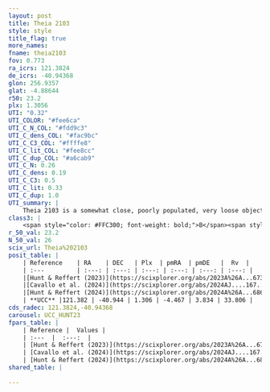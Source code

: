 ```yaml
---
layout: post
title: Theia 2103
style: style
title_flag: true
more_names: 
fname: theia2103
fov: 0.773
ra_icrs: 121.3824
de_icrs: -40.94368
glon: 256.9357
glat: -4.88644
r50: 23.2
plx: 1.3056
UTI: "0.32"
UTI_COLOR: "#fee6ca"
UTI_C_N_COL: "#fdd9c3"
UTI_C_dens_COL: "#fac9bc"
UTI_C_C3_COL: "#ffffe8"
UTI_C_lit_COL: "#fee8cc"
UTI_C_dup_COL: "#a6cab9"
UTI_C_N: 0.26
UTI_C_dens: 0.19
UTI_C_C3: 0.5
UTI_C_lit: 0.33
UTI_C_dup: 1.0
UTI_summary: |
    Theia 2103 is a somewhat close, poorly populated, very loose object of intermediate C3 quality. It was recently reported in the literature.
class3: |
    <span style="color: #FFC300; font-weight: bold;">B</span><span style="color: #FFC300; font-weight: bold;">B</span>
r_50_val: 23.2
N_50_val: 26
scix_url: Theia%202103
posit_table: |
    | Reference    | RA    | DEC   | Plx  | pmRA  | pmDE   |  Rv  |
    | :---         | :---: | :---: | :---: | :---: | :---: | :---: |
    |[Hunt & Reffert (2023)](https://scixplorer.org/abs/2023A%26A...673A.114H) | 121.385 | -40.943 | 1.311 | -4.471 | 3.824 | 31.18 |
    |[Cavallo et al. (2024)](https://scixplorer.org/abs/2024AJ....167...12C) | 121.271 | -40.812 | 1.312 | -- | -- | -- |
    |[Hunt & Reffert (2024)](https://scixplorer.org/abs/2024A%26A...686A..42H) | 121.385 | -40.943 | 1.311 | -4.471 | 3.824 | 31.18 |
    | **UCC** |121.382 | -40.944 | 1.306 | -4.467 | 3.834 | 33.806 | 
cds_radec: 121.3824,-40.94368
carousel: UCC_HUNT23
fpars_table: |
    | Reference |  Values |
    | :---  |  :---:  |
    | [Hunt & Reffert (2023)](https://scixplorer.org/abs/2023A%26A...673A.114H) | `AV50=0.553, diffAV50=0.673, MOD50=9.353, logAge50=7.469` |
    | [Cavallo et al. (2024)](https://scixplorer.org/abs/2024AJ....167...12C) | `AV50=0.49, dMod50=9.72, logAge50=8.02, [Fe/H]50=0.32` |
    | [Hunt & Reffert (2024)](https://scixplorer.org/abs/2024A%26A...686A..42H) | `MassJ=75.2759` |
shared_table: |
    
---
```

